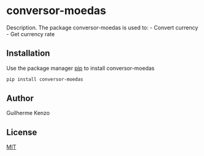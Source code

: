 # conversor-moedas

Description. 
The package conversor-moedas is used to:
	- Convert currency
	- Get currency rate

## Installation

Use the package manager [pip](https://pip.pypa.io/en/stable/) to install conversor-moedas

```bash
pip install conversor-moedas
```

## Author
Guilherme Kenzo

## License
[MIT](https://choosealicense.com/licenses/mit/)